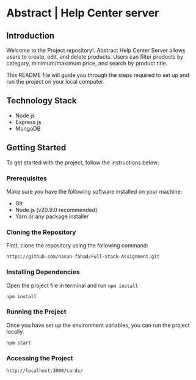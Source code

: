 # Abstract | Help Center server

## Introduction

Welcome to the Project repository!.
Abstract Help Center Server allows users to create, edit, and delete products. Users can filter products by category, minimum/maximum price, and search by product title.

This README file will guide you through the steps required to set up and run the project on your local computer.

## Technology Stack

- Node js
- Express js
- MongoDB

## Getting Started

To get started with the project, follow the instructions below:

### Prerequisites

Make sure you have the following software installed on your machine:

- Git
- Node.js (v20.9.0 recommended)
- Yarn or any package installer

### Cloning the Repository

First, clone the repository using the following command:

```
https://github.com/hasan-fahad/Full-Stack-Assignment.git

```

### Installing Dependencies

Open the project file in terminal and run `npm install`

```
npm install

```



### Running the Project

Once you have set up the environment variables, you can run the project locally.

```
npm start

```

### Accessing the Project

```
http://localhost:3000/cards/
```
